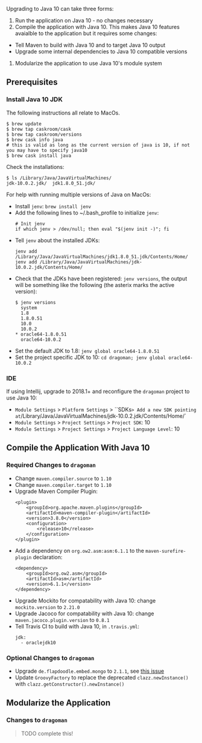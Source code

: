 Upgrading to Java 10 can take three forms:

1. Run the application on Java 10 - no changes necessary
1. Compile the application with Java 10. This makes Java 10 features avaialble to the application but it requires some changes:
  * Tell Maven to build with Java 10 and to target Java 10 output
  * Upgrade some internal dependencies to Java 10 compatible versions
1. Modularize the application to use Java 10's module system


Prerequisites
----

### Install Java 10 JDK

The following instructions all relate to MacOs.

```
$ brew update
$ brew tap caskroom/cask
$ brew tap caskroom/versions
$ brew cask info java
# this is valid as long as the current version of java is 10, if not you may have to specify java10
$ brew cask install java
```

Check the installations:

```
$ ls /Library/Java/JavaVirtualMachines/
jdk-10.0.2.jdk/  jdk1.8.0_51.jdk/
```

For help with running multiple versions of Java on MacOs:

* Install `jenv`: `brew install jenv`
* Add the following lines to ~/.bash_profile to initialize `jenv`:
    ```
    # Init jenv
    if which jenv > /dev/null; then eval "$(jenv init -)"; fi
    ```
* Tell `jenv` about the installed JDKs:
    ```
    jenv add /Library/Java/JavaVirtualMachines/jdk1.8.0_51.jdk/Contents/Home/
    jenv add /Library/Java/JavaVirtualMachines/jdk-10.0.2.jdk/Contents/Home/
    ```
* Check that the JDKs have been registered: `jenv versions`, the output will be something like the following (the asterix marks the active version):
    ```
    $ jenv versions
      system
      1.8
      1.8.0.51
      10.0
      10.0.2
    * oracle64-1.8.0.51
      oracle64-10.0.2
    ```
* Set the default JDK to 1.8: `jenv global oracle64-1.8.0.51`
* Set the project specific JDK to 10: `cd dragoman; jenv global oracle64-10.0.2`

### IDE

If using Intellij, upgrade to 2018.1+ and reconfigure the `dragoman` project to use Java 10:

* `Module Settings` > `Platform Settings` > ``SDKs` > Add a new SDK pointing at `/Library/Java/JavaVirtualMachines/jdk-10.0.2.jdk/Contents/Home/`
* `Module Settings` > `Project Settings` > `Project SDK`: 10
* `Module Settings` > `Project Settings` > `Project Language Level`: 10

Compile the Application With Java 10
----

### Required Changes to `dragoman`

* Change `maven.compiler.source` to `1.10`
* Change `maven.compiler.target` to `1.10`
* Upgrade Maven Compiler Plugin:
    ```
    <plugin>
        <groupId>org.apache.maven.plugins</groupId>
        <artifactId>maven-compiler-plugin</artifactId>
        <version>3.8.0</version>
        <configuration>
            <release>10</release>
        </configuration>
    </plugin>
    ```
* Add a dependency on `org.ow2.asm:asm:6.1.1` to the `maven-surefire-plugin` declaration:
    ```
    <dependency>
        <groupId>org.ow2.asm</groupId>
        <artifactId>asm</artifactId>
        <version>6.1.1</version>
    </dependency>
    ```
* Upgrade Mockito for compatability with Java 10: change `mockito.version` to `2.21.0`
* Upgrade Jacoco for compatability with Java 10: change `maven.jacoco.plugin.version` to `0.8.1`
* Tell Travis CI to build with Java 10, in `.travis.yml`:
    ```
    jdk:
      - oraclejdk10
    ```

### Optional Changes to `dragoman`

* Upgrade `de.flapdoodle.embed.mongo` to `2.1.1`, see [this issue](https://github.com/flapdoodle-oss/de.flapdoodle.embed.mongo/issues/241)
* Update `GroovyFactory` to replace the deprecated `clazz.newInstance()` with `clazz.getConstructor().newInstance()`

Modularize the Application
----

### Changes to `dragoman`

> TODO complete this!


